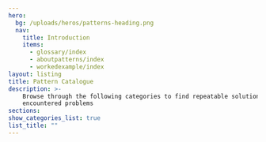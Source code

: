 ```yaml
---
hero:
  bg: /uploads/heros/patterns-heading.png
  nav:
    title: Introduction
    items:
      - glossary/index
      - aboutpatterns/index
      - workedexample/index
layout: listing
title: Pattern Catalogue
description: >-
    Browse through the following categories to find repeatable solutions to commonly
    encountered problems
sections:
show_categories_list: true
list_title: ""
---
```

